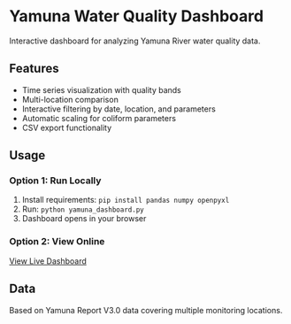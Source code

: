 # Yamuna Water Quality Dashboard

Interactive dashboard for analyzing Yamuna River water quality data.

## Features
- Time series visualization with quality bands
- Multi-location comparison
- Interactive filtering by date, location, and parameters
- Automatic scaling for coliform parameters
- CSV export functionality

## Usage

### Option 1: Run Locally
1. Install requirements: `pip install pandas numpy openpyxl`
2. Run: `python yamuna_dashboard.py`
3. Dashboard opens in your browser

### Option 2: View Online
[View Live Dashboard](https://gandhidaksh.github.io/Yamuna-Historical-Dashboard/yamuna_dashboard.html)

## Data
Based on Yamuna Report V3.0 data covering multiple monitoring locations.

